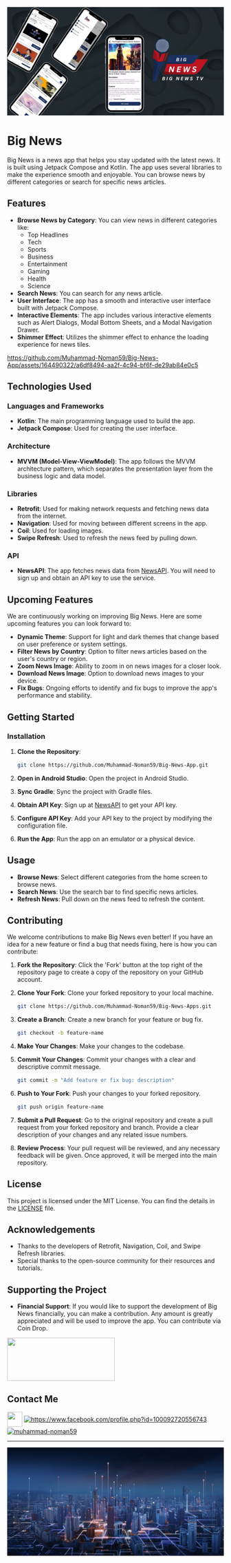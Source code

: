  <img alt="gfi" src="https://github.com/Muhammad-Noman59/Big-News-App/blob/master/GitHub-Big-News-Banner.jpg">


# Big News

Big News is a news app that helps you stay updated with the latest news. It is built using Jetpack Compose and Kotlin. The app uses several libraries to make the experience smooth and enjoyable. You can browse news by different categories or search for specific news articles.

## Features

- **Browse News by Category**: You can view news in different categories like:
  - Top Headlines
  - Tech
  - Sports
  - Business
  - Entertainment
  - Gaming
  - Health
  - Science
- **Search News**: You can search for any news article.
- **User Interface**: The app has a smooth and interactive user interface built with Jetpack Compose.
- **Interactive Elements**: The app includes various interactive elements such as Alert Dialogs, Modal Bottom Sheets, and a Modal Navigation Drawer.
- **Shimmer Effect**: Utilizes the shimmer effect to enhance the loading experience for news tiles.

  

https://github.com/Muhammad-Noman59/Big-News-App/assets/164490322/a6df8494-aa2f-4c94-bf6f-de29ab84e0c5



## Technologies Used

### Languages and Frameworks
- **Kotlin**: The main programming language used to build the app.
- **Jetpack Compose**: Used for creating the user interface.

### Architecture
- **MVVM (Model-View-ViewModel)**: The app follows the MVVM architecture pattern, which separates the presentation layer from the business logic and data model.

### Libraries
- **Retrofit**: Used for making network requests and fetching news data from the internet.
- **Navigation**: Used for moving between different screens in the app.
- **Coil**: Used for loading images.
- **Swipe Refresh**: Used to refresh the news feed by pulling down.

### API
- **NewsAPI**: The app fetches news data from [NewsAPI](https://newsapi.org/). You will need to sign up and obtain an API key to use the service.

## Upcoming Features

We are continuously working on improving Big News. Here are some upcoming features you can look forward to:

- **Dynamic Theme**: Support for light and dark themes that change based on user preference or system settings.
- **Filter News by Country**: Option to filter news articles based on the user's country or region.
- **Zoom News Image**: Ability to zoom in on news images for a closer look.
- **Download News Image**: Option to download news images to your device.
- **Fix Bugs**: Ongoing efforts to identify and fix bugs to improve the app's performance and stability.


## Getting Started

### Installation

1. **Clone the Repository**:
    ```bash
    git clone https://github.com/Muhammad-Noman59/Big-News-App.git
    ```

2. **Open in Android Studio**: Open the project in Android Studio.

3. **Sync Gradle**: Sync the project with Gradle files.

4. **Obtain API Key**: Sign up at [NewsAPI](https://newsapi.org/) to get your API key.

5. **Configure API Key**: Add your API key to the project by modifying the configuration file.

6. **Run the App**: Run the app on an emulator or a physical device.

## Usage

- **Browse News**: Select different categories from the home screen to browse news.
- **Search News**: Use the search bar to find specific news articles.
- **Refresh News**: Pull down on the news feed to refresh the content.

## Contributing

We welcome contributions to make Big News even better! If you have an idea for a new feature or find a bug that needs fixing, here is how you can contribute:

1. **Fork the Repository**: Click the 'Fork' button at the top right of the repository page to create a copy of the repository on your GitHub account.

2. **Clone Your Fork**: Clone your forked repository to your local machine.
    ```bash
    git clone https://github.com/Muhammad-Noman59/Big-News-Apps.git
    ```

3. **Create a Branch**: Create a new branch for your feature or bug fix.
    ```bash
    git checkout -b feature-name
    ```

4. **Make Your Changes**: Make your changes to the codebase.

5. **Commit Your Changes**: Commit your changes with a clear and descriptive commit message.
    ```bash
    git commit -m "Add feature or fix bug: description"
    ```

6. **Push to Your Fork**: Push your changes to your forked repository.
    ```bash
    git push origin feature-name
    ```

7. **Submit a Pull Request**: Go to the original repository and create a pull request from your forked repository and branch. Provide a clear description of your changes and any related issue numbers.

8. **Review Process**: Your pull request will be reviewed, and any necessary feedback will be given. Once approved, it will be merged into the main repository.


## License

This project is licensed under the MIT License. You can find the details in the [LICENSE](LICENSE) file.

## Acknowledgements

- Thanks to the developers of Retrofit, Navigation, Coil, and Swipe Refresh libraries.
- Special thanks to the open-source community for their resources and tutorials.

## Supporting the Project
- **Financial Support**: If you would like to support the development of Big News financially, you can make a contribution. Any amount is greatly appreciated and will be used to improve the app. You can contribute via Coin Drop.
<p align="left">  <a href="https://coindrop.to/muhammad-noman59" target="blank"><img align="center" src="https://github.com/Muhammad-Noman59/Tip-And-Bill-Calculator/assets/164490322/ee086675-e265-4457-a07e-9d2d7ad9e671" height="100" width="250" /></a></p>


## Contact Me

<p align="left">  <a href="https://wa.me/923104881573" target="blank"><img align="center" src="https://seeklogo.com/images/W/whatsapp-icon-logo-BDC0A8063B-seeklogo.com.png" height="35" width="35" /></a> <a href="https://www.facebook.com/profile.php?id=100092720556743&mibextid=ZbWKwL" target="blank"><img align="center" src="https://raw.githubusercontent.com/rahuldkjain/github-profile-readme-generator/master/src/images/icons/Social/facebook.svg" alt="https://www.facebook.com/profile.php?id=100092720556743" height="35" width="35" /></a> <a href="https://linkedin.com/in/muhammad-noman59" target="blank"><img align="center" src="https://raw.githubusercontent.com/rahuldkjain/github-profile-readme-generator/master/src/images/icons/Social/linked-in-alt.svg" alt="muhammad-noman59" height="35" width="35" /></a>

---

 <img alt="gfi" src="https://github.com/Muhammad-Noman59/Muhammad-Noman59/blob/main/Thnks%20For%20Watching.gif">
